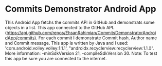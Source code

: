 # Commits Demonstrator Android App
This Android App fetchs the commits API in GitHub and demonstrats some objects in a list.
This app connected to the GitHub API. (https://api.github.com/repos/EhsanRahimian/CommitsDemonstratorAndroidApp/commits).
For each commit I demonstrate Commit hash, Author name and Commit message.
This app is written by Java and I used:
'com.android.volley:volley:1.1.1',
"androidx.recyclerview:recyclerview:1.1.0".
More information: 
-minSdkVersion 21,
-compileSdkVersion 30.
Note: To test this app be sure you are connected to the internet.
